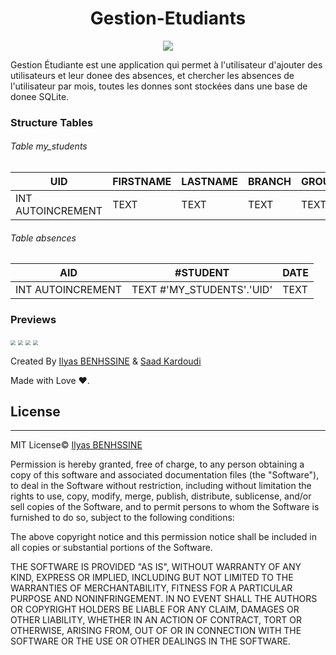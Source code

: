 <h1 align="center">Gestion-Etudiants</h1>
<p align="center">
  <img src="https://i.imgur.com/coQDZic.png">
</p>

Gestion Étudiante est une application qui permet à l'utilisateur d'ajouter des utilisateurs et leur donee des absences, et chercher les absences de l'utilisateur par mois, toutes les donnes sont stockées dans une base de donee SQLite.

### Structure Tables

###### Table my_students

| UID               | FIRSTNAME | LASTNAME | BRANCH | GROUP |
| ----------------- | --------- | -------- | ------ | ----- |
| INT AUTOINCREMENT | TEXT      | TEXT     | TEXT   | TEXT  |

###### Table absences

| AID               | #STUDENT                  | DATE |
| ----------------- | ------------------------- | ---- |
| INT AUTOINCREMENT | TEXT #'MY_STUDENTS'.'UID' | TEXT |

### Previews

<img src="https://i.imgur.com/Kkg65nC.png" style="zoom: 50%;" />

<img src="https://i.imgur.com/HzqMrIE.png" style="zoom:50%;" />

<img src="https://i.imgur.com/7WDYUkC.png" style="zoom:50%;" />

<img src="https://i.imgur.com/10ofPd9.png" style="zoom:50%;" />

Created By [Ilyas BENHSSINE](https://github.com/IlyasDiker) & [Saad Kardoudi](https://github.com/Saad-kardoudi)

Made with Love ❤.

## License

--------------------

MIT License© [Ilyas BENHSSINE](https://github.com/IlyasDiker)

Permission is hereby granted, free of charge, to any person obtaining a copy of this software and associated documentation files (the "Software"), to deal in the Software without restriction, including without limitation the rights to use, copy, modify, merge, publish, distribute, sublicense, and/or sell copies of the Software, and to permit persons to whom the Software is furnished to do so, subject to the following conditions:

The above copyright notice and this permission notice shall be included in all copies or substantial portions of the Software.

THE SOFTWARE IS PROVIDED "AS IS", WITHOUT WARRANTY OF ANY KIND, EXPRESS OR IMPLIED, INCLUDING BUT NOT LIMITED TO THE WARRANTIES OF MERCHANTABILITY, FITNESS FOR A PARTICULAR PURPOSE AND NONINFRINGEMENT. IN NO EVENT SHALL THE AUTHORS OR COPYRIGHT HOLDERS BE LIABLE FOR ANY CLAIM, DAMAGES OR OTHER LIABILITY, WHETHER IN AN ACTION OF CONTRACT, TORT OR OTHERWISE, ARISING FROM, OUT OF OR IN CONNECTION WITH THE SOFTWARE OR THE USE OR OTHER DEALINGS IN THE SOFTWARE.
